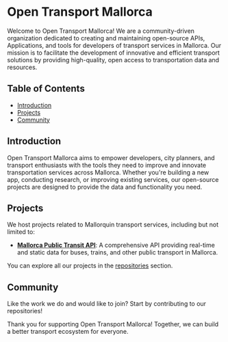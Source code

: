 # Open Transport Mallorca

Welcome to Open Transport Mallorca! We are a community-driven organization dedicated to creating and maintaining open-source APIs, Applications, and tools for developers of transport services in Mallorca. Our mission is to facilitate the development of innovative and efficient transport solutions by providing high-quality, open access to transportation data and resources.

## Table of Contents

- [Introduction](#introduction)
- [Projects](#projects)
- [Community](#community)

## Introduction

Open Transport Mallorca aims to empower developers, city planners, and transport enthusiasts with the tools they need to improve and innovate transportation services across Mallorca. Whether you're building a new app, conducting research, or improving existing services, our open-source projects are designed to provide the data and functionality you need.

## Projects

We host projects related to Mallorquin transport services, including but not limited to:

- [**Mallorca Public Transit API**](https://github.com/open-transport-mallorca/mallorca_transit_services): A comprehensive API providing real-time and static data for buses, trains, and other public transport in Mallorca.

You can explore all our projects in the [repositories](https://github.com/orgs/open-transport-mallorca/repositories) section.

## Community

Like the work we do and would like to join? Start by contributing to our repositories!

Thank you for supporting Open Transport Mallorca! Together, we can build a better transport ecosystem for everyone.
